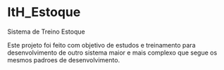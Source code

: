 # ItH_Estoque
Sistema de Treino Estoque

Este projeto foi feito com objetivo de estudos e treinamento para desenvolvimento de outro sistema maior e mais complexo
que segue os mesmos padroes de desenvolvimento.

